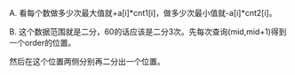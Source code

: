 A. 看每个数做多少次最大值就+a[i]\*cnt1[i]，做多少次最小值就-a[i]\*cnt2[i]。

B. 这个数据范围就是二分，60的话应该是二分3次。先每次查询(mid,mid+1)得到一个order的位置。

   然后在这个位置两侧分别再二分出一个位置。
